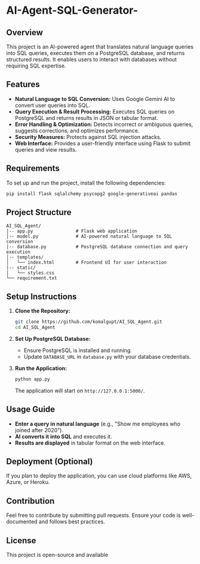 # AI-Agent-SQL-Generator-

## Overview
This project is an AI-powered agent that translates natural language queries into SQL queries, executes them on a PostgreSQL database, and returns structured results. It enables users to interact with databases without requiring SQL expertise.

## Features
- **Natural Language to SQL Conversion:** Uses Google Gemini AI to convert user queries into SQL.
- **Query Execution & Result Processing:** Executes SQL queries on PostgreSQL and returns results in JSON or tabular format.
- **Error Handling & Optimization:** Detects incorrect or ambiguous queries, suggests corrections, and optimizes performance.
- **Security Measures:** Protects against SQL injection attacks.
- **Web Interface:** Provides a user-friendly interface using Flask to submit queries and view results.

## Requirements
To set up and run the project, install the following dependencies:

```sh
pip install flask sqlalchemy psycopg2 google-generativeai pandas
```

## Project Structure
```
AI_SQL_Agent/
│-- app.py                # Flask web application
│-- model.py              # AI-powered natural language to SQL conversion
│-- database.py           # PostgreSQL database connection and query execution
│-- templates/
│   └── index.html        # Frontend UI for user interaction
|-- static/
|   └── styles.css
└── requirement.txt            
```

## Setup Instructions
1. **Clone the Repository:**
   ```sh
   git clone https://github.com/komalgupt/AI_SQL_Agent.git
   cd AI_SQL_Agent
   ```

2. **Set Up PostgreSQL Database:**
   - Ensure PostgreSQL is installed and running.
   - Update `DATABASE_URL` in `database.py` with your database credentials.
   
3. **Run the Application:**
   ```sh
   python app.py
   ```
   The application will start on `http://127.0.0.1:5000/`.

## Usage Guide
- **Enter a query in natural language** (e.g., "Show me employees who joined after 2020").
- **AI converts it into SQL** and executes it.
- **Results are displayed** in tabular format on the web interface.

## Deployment (Optional)
If you plan to deploy the application, you can use cloud platforms like AWS, Azure, or Heroku.

## Contribution
Feel free to contribute by submitting pull requests. Ensure your code is well-documented and follows best practices.

## License
This project is open-source and available
